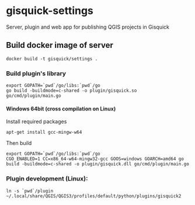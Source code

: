 # gisquick-settings

Server, plugin and web app for publishing QGIS projects in Gisquick

## Build docker image of server
```
docker build -t gisquick/settings .
```


### Build plugin's library

```
export GOPATH=`pwd`/go/libs:`pwd`/go
go build -buildmode=c-shared -o plugin/gisquick.so go/cmd/plugin/main.go
```

#### Windows 64bit (cross compilation on Linux)

Install required packages
```
apt-get install gcc-mingw-w64
```

Then build
```
export GOPATH=`pwd`/go/libs:`pwd`/go
CGO_ENABLED=1 CC=x86_64-w64-mingw32-gcc GOOS=windows GOARCH=amd64 go build -buildmode=c-shared -o plugin/gisquick.dll go/cmd/plugin/main.go
```

### Plugin development (Linux):
```
ln -s `pwd`/plugin ~/.local/share/QGIS/QGIS3/profiles/default/python/plugins/gisquick2
```

